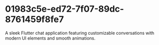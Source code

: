 # 01983c5e-ed72-7f07-89dc-8761459f8fe7
A sleek Flutter chat application featuring customizable conversations with modern UI elements and smooth animations.

